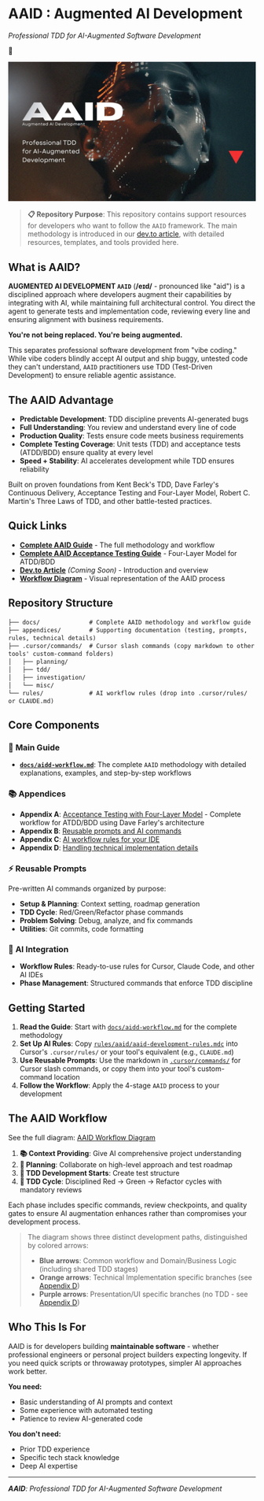 # AAID : Augmented AI Development

_Professional TDD for AI-Augmented Software Development_

🔻

![AAID Augmented Being](https://raw.githubusercontent.com/dawid-dahl-umain/augmented-ai-development/refs/heads/main/assets/aaid-ai-workflow-h.webp)

> **📋 Repository Purpose**: This repository contains support resources for developers who want to follow the `AAID` framework. The main methodology is introduced in our [dev.to article](https://dev.to/placeholder-link), with detailed resources, templates, and tools provided here.

## What is AAID?

**AUGMENTED AI DEVELOPMENT `AAID`** (**/eɪd/** - pronounced like "aid") is a disciplined approach where developers augment their capabilities by integrating with AI, while maintaining full architectural control. You direct the agent to generate tests and implementation code, reviewing every line and ensuring alignment with business requirements.

**You're not being replaced. You're being augmented.**

This separates professional software development from "vibe coding." While vibe coders blindly accept AI output and ship buggy, untested code they can't understand, `AAID` practitioners use TDD (Test-Driven Development) to ensure reliable agentic assistance.

## The AAID Advantage

- **Predictable Development**: TDD discipline prevents AI-generated bugs
- **Full Understanding**: You review and understand every line of code
- **Production Quality**: Tests ensure code meets business requirements
- **Complete Testing Coverage**: Unit tests (TDD) and acceptance tests (ATDD/BDD) ensure quality at every level
- **Speed + Stability**: AI accelerates development while TDD ensures reliability

Built on proven foundations from Kent Beck's TDD, Dave Farley's Continuous Delivery, Acceptance Testing and Four-Layer Model, Robert C. Martin's Three Laws of TDD, and other battle-tested practices.

## Quick Links

- **[Complete AAID Guide](docs/aidd-workflow.md)** - The full methodology and workflow
- **[Complete AAID Acceptance Testing Guide](appendices/appendix-a/docs/aaid-acceptance-testing-workflow.md)** - Four-Layer Model for ATDD/BDD
- **[Dev.to Article](https://dev.to/placeholder-link)** _(Coming Soon)_ - Introduction and overview
- **[Workflow Diagram](aaid-workflow-diagram.mermaid)** - Visual representation of the AAID process

## Repository Structure

```
├── docs/              # Complete AAID methodology and workflow guide
├── appendices/        # Supporting documentation (testing, prompts, rules, technical details)
├── .cursor/commands/  # Cursor slash commands (copy markdown to other tools' custom-command folders)
│   ├── planning/
│   ├── tdd/
│   ├── investigation/
│   └── misc/
└── rules/             # AI workflow rules (drop into .cursor/rules/ or CLAUDE.md)
```

## Core Components

### 📙 **Main Guide**

- **[`docs/aidd-workflow.md`](docs/aidd-workflow.md)**: The complete `AAID` methodology with detailed explanations, examples, and step-by-step workflows

### 📚 **Appendices**

- **Appendix A**: [Acceptance Testing with Four-Layer Model](appendices/appendix-a/docs/aaid-acceptance-testing-workflow.md) - Complete workflow for ATDD/BDD using Dave Farley's architecture
- **Appendix B**: [Reusable prompts and AI commands](appendices/appendix-b/reusable-prompts.md)
- **Appendix C**: [AI workflow rules for your IDE](appendices/appendix-c/aaid-ai-workflow-rules.md)
- **Appendix D**: [Handling technical implementation details](appendices/appendix-d/handling-technical-implementation-details.md)

### ⚡ **Reusable Prompts**

Pre-written AI commands organized by purpose:

- **Setup & Planning**: Context setting, roadmap generation
- **TDD Cycle**: Red/Green/Refactor phase commands
- **Problem Solving**: Debug, analyze, and fix commands
- **Utilities**: Git commits, code formatting

### 🤖 **AI Integration**

- **Workflow Rules**: Ready-to-use rules for Cursor, Claude Code, and other AI IDEs
- **Phase Management**: Structured commands that enforce TDD discipline

## Getting Started

1. **Read the Guide**: Start with [`docs/aidd-workflow.md`](docs/aidd-workflow.md) for the complete methodology
2. **Set Up AI Rules**: Copy [`rules/aaid/aaid-development-rules.mdc`](rules/aaid/aaid-development-rules.mdc) into Cursor's `.cursor/rules/` or your tool's equivalent (e.g., `CLAUDE.md`)
3. **Use Reusable Prompts**: Use the markdown in [`.cursor/commands/`](.cursor/commands/) for Cursor slash commands, or copy them into your tool's custom-command location
4. **Follow the Workflow**: Apply the 4-stage `AAID` process to your development

## The AAID Workflow

See the full diagram: [AAID Workflow Diagram](aaid-workflow-diagram.mermaid)

1. **📚 Context Providing**: Give AI comprehensive project understanding
2. **🎯 Planning**: Collaborate on high-level approach and test roadmap
3. **📝 TDD Development Starts**: Create test structure
4. **🔄 TDD Cycle**: Disciplined Red → Green → Refactor cycles with mandatory reviews

Each phase includes specific commands, review checkpoints, and quality gates to ensure AI augmentation enhances rather than compromises your development process.

> The diagram shows three distinct development paths, distinguished by colored arrows:
>
> - **Blue arrows**: Common workflow and Domain/Business Logic (including shared TDD stages)
> - **Orange arrows**: Technical Implementation specific branches (see [Appendix D](./appendices/appendix-d/handling-technical-implementation-details.md))
> - **Purple arrows**: Presentation/UI specific branches (no TDD - see [Appendix D](./appendices/appendix-d/handling-technical-implementation-details.md))

## Who This Is For

AAID is for developers building **maintainable software** - whether professional engineers or personal project builders expecting longevity. If you need quick scripts or throwaway prototypes, simpler AI approaches work better.

**You need:**

- Basic understanding of AI prompts and context
- Some experience with automated testing
- Patience to review AI-generated code

**You don't need:**

- Prior TDD experience
- Specific tech stack knowledge
- Deep AI expertise

---

_**AAID**: Professional TDD for AI-Augmented Software Development_
